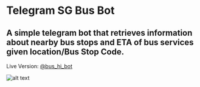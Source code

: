 # Telegram SG Bus Bot 
## A simple telegram bot that retrieves information about nearby bus stops and ETA of bus services given location/Bus Stop Code.

Live Version: [@bus_hi_bot](https://telegram.me/bus_hi_bot)

![alt text](https://cdn.glitch.global/0cebf716-f12e-43cb-bc42-c5fefd10548c/Screenshot%202022-03-09%20205859.png?v=1646830758373)



